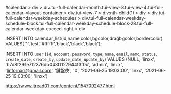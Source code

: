 #calendar > div > div.tui-full-calendar-month.tui-view-3.tui-view-4.tui-full-calendar-vlayout-container > div.tui-view-7 > div:nth-child(1) > div > div.tui-full-calendar-weekday-schedules > div.tui-full-calendar-weekday-schedule-block.tui-full-calendar-weekday-schedule-block-28.tui-full-calendar-weekday-exceed-right > div

INSERT INTO calendar_list(id,name,color,bgcolor,dragbgcolor,bordercolor)
VALUES('1','test','#ffffff','black','black','black');

INSERT INTO `user` (`id`, `account`, `password`, `type`, `name`, `email`, `memo`, `status`, `create_date`, `create_by`, `update_date`, `update_by`) VALUES (NULL, 'linxx', 'b7d8f291e712376db043f1127944f3f0x', 'admin', 'lin+x', 'linfornxn@gmail.com', '鍵盤俠', '0', '2021-06-25 19:03:00', 'linxx', '2021-06-25 19:03:00', 'linxx')

https://www.itread01.com/content/1547092477.html